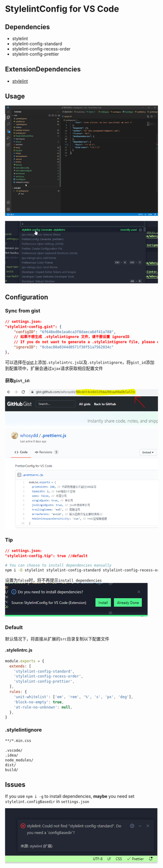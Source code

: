 # StylelintConfig for VS Code

## Dependencies

- stylelint
- stylelint-config-standard
- stylelint-config-recess-order
- stylelint-config-prettier

## ExtensionDependencies

- [stylelint](https://marketplace.visualstudio.com/items?itemName=stylelint.vscode-stylelint)

## Usage

![](https://raw.githubusercontent.com/whosydd/images-in-one/main/20210704000713.gif)

![stylelint 50](https://raw.githubusercontent.com/whosydd/images-in-one/main/20210712133752.png)

## Configuration

### Sync from gist

```json
// settings.json:
"stylelint-config.gist": {
    "configID": "6f648ed0e1ea6ca3f8daeca6df41a788",
    // 如果不想生成 .stylelintignore 文件，请不要设置 ignoreID
    // If you do not want to generate a .stylelintignore file, please do not set 'ignoreID'
    "ignoreID": "8cbac80a0344d0571f30f51a7562034c"
},
```

可以选择在[gist](https://gist.github.com/)上添加`.stylelintrc.js`以及`.stylelintignore`，将`gist_id`添加到配置项中，扩展会通过`ajax`请求获取相应配置文件

#### 获取`gist_id`:

![Capture](https://raw.githubusercontent.com/whosydd/images-in-one/main/20210719143245.PNG)

### Tip

```json
// settings.json:
"stylelint-config.tip": true //default
```

```bash
# You can choose to install dependencies manually
npm i -D stylelint stylelint-config-standard stylelint-config-recess-order stylelint-config-prettier
```

设置为`false`时，将不再提示`install dependencies`![Capture](https://raw.githubusercontent.com/whosydd/images-in-one/main/20210712125946.PNG)

### Default

默认情况下，将直接从扩展的`src`目录复制以下配置文件

#### .stylelintrc.js

```js
module.exports = {
  extends: [
    'stylelint-config-standard',
    'stylelint-config-recess-order',
    'stylelint-config-prettier',
  ],
  rules: {
    'unit-whitelist': ['em', 'rem', '%', 's', 'px', 'deg'],
    'block-no-empty': true,
    'at-rule-no-unknown': null,
  },
}
```

### .stylelintignore

```
**/*.min.css

.vscode/
.idea/
node_modules/
dist/
build/
```

## Issues

If you use `npm i -g` to install dependencies, **maybe** you need set `stylelint.configBasedir` in `settings.json`

![](https://raw.githubusercontent.com/whosydd/images-in-one/main/20210704000708.PNG)
